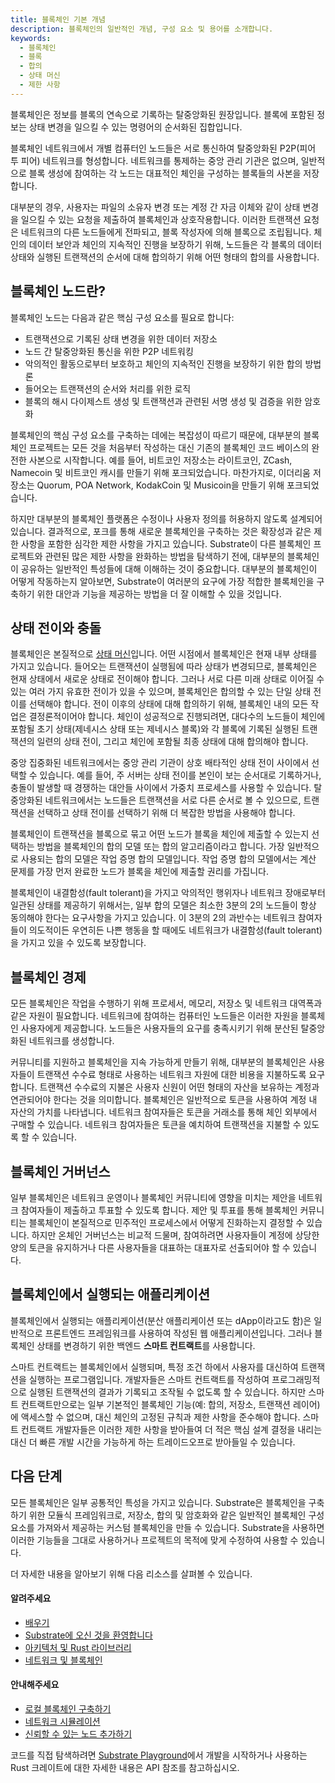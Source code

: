 ```yaml
---
title: 블록체인 기본 개념
description: 블록체인의 일반적인 개념, 구성 요소 및 용어를 소개합니다.
keywords:
  - 블록체인
  - 블록
  - 합의
  - 상태 머신
  - 제한 사항
---
```


블록체인은 정보를 블록의 연속으로 기록하는 탈중앙화된 원장입니다.
블록에 포함된 정보는 상태 변경을 일으킬 수 있는 명령어의 순서화된 집합입니다.

블록체인 네트워크에서 개별 컴퓨터인 노드들은 서로 통신하여 탈중앙화된 P2P(피어 투 피어) 네트워크를 형성합니다.
네트워크를 통제하는 중앙 관리 기관은 없으며, 일반적으로 블록 생성에 참여하는 각 노드는 대표적인 체인을 구성하는 블록들의 사본을 저장합니다.

대부분의 경우, 사용자는 파일의 소유자 변경 또는 계정 간 자금 이체와 같이 상태 변경을 일으킬 수 있는 요청을 제출하여 블록체인과 상호작용합니다.
이러한 트랜잭션 요청은 네트워크의 다른 노드들에게 전파되고, 블록 작성자에 의해 블록으로 조립됩니다.
체인의 데이터 보안과 체인의 지속적인 진행을 보장하기 위해, 노드들은 각 블록의 데이터 상태와 실행된 트랜잭션의 순서에 대해 합의하기 위해 어떤 형태의 합의를 사용합니다.

## 블록체인 노드란?

블록체인 노드는 다음과 같은 핵심 구성 요소를 필요로 합니다:

- 트랜잭션으로 기록된 상태 변경을 위한 데이터 저장소
- 노드 간 탈중앙화된 통신을 위한 P2P 네트워킹
- 악의적인 활동으로부터 보호하고 체인의 지속적인 진행을 보장하기 위한 합의 방법론
- 들어오는 트랜잭션의 순서와 처리를 위한 로직
- 블록의 해시 다이제스트 생성 및 트랜잭션과 관련된 서명 생성 및 검증을 위한 암호화

블록체인의 핵심 구성 요소를 구축하는 데에는 복잡성이 따르기 때문에, 대부분의 블록체인 프로젝트는 모든 것을 처음부터 작성하는 대신 기존의 블록체인 코드 베이스의 완전한 사본으로 시작합니다.
예를 들어, 비트코인 저장소는 라이트코인, ZCash, Namecoin 및 비트코인 캐시를 만들기 위해 포크되었습니다.
마찬가지로, 이더리움 저장소는 Quorum, POA Network, KodakCoin 및 Musicoin을 만들기 위해 포크되었습니다.

하지만 대부분의 블록체인 플랫폼은 수정이나 사용자 정의를 허용하지 않도록 설계되어 있습니다.
결과적으로, 포크를 통해 새로운 블록체인을 구축하는 것은 확장성과 같은 제한 사항을 포함한 심각한 제한 사항을 가지고 있습니다.
Substrate이 다른 블록체인 프로젝트와 관련된 많은 제한 사항을 완화하는 방법을 탐색하기 전에, 대부분의 블록체인이 공유하는 일반적인 특성들에 대해 이해하는 것이 중요합니다.
대부분의 블록체인이 어떻게 작동하는지 알아보면, Substrate이 여러분의 요구에 가장 적합한 블록체인을 구축하기 위한 대안과 기능을 제공하는 방법을 더 잘 이해할 수 있을 것입니다.

## 상태 전이와 충돌

블록체인은 본질적으로 [상태 머신](https://en.wikipedia.org/wiki/Finite-state_machine)입니다.
어떤 시점에서 블록체인은 현재 내부 상태를 가지고 있습니다.
들어오는 트랜잭션이 실행됨에 따라 상태가 변경되므로, 블록체인은 현재 상태에서 새로운 상태로 전이해야 합니다.
그러나 서로 다른 미래 상태로 이어질 수 있는 여러 가지 유효한 전이가 있을 수 있으며, 블록체인은 합의할 수 있는 단일 상태 전이를 선택해야 합니다.
전이 이후의 상태에 대해 합의하기 위해, 블록체인 내의 모든 작업은 결정론적이어야 합니다.
체인이 성공적으로 진행되려면, 대다수의 노드들이 체인에 포함될 초기 상태(제네시스 상태 또는 제네시스 블록)와 각 블록에 기록된 실행된 트랜잭션의 일련의 상태 전이, 그리고 체인에 포함될 최종 상태에 대해 합의해야 합니다.

중앙 집중화된 네트워크에서는 중앙 관리 기관이 상호 배타적인 상태 전이 사이에서 선택할 수 있습니다.
예를 들어, 주 서버는 상태 전이를 본인이 보는 순서대로 기록하거나, 충돌이 발생할 때 경쟁하는 대안들 사이에서 가중치 프로세스를 사용할 수 있습니다.
탈중앙화된 네트워크에서는 노드들은 트랜잭션을 서로 다른 순서로 볼 수 있으므로, 트랜잭션을 선택하고 상태 전이를 선택하기 위해 더 복잡한 방법을 사용해야 합니다.

블록체인이 트랜잭션을 블록으로 묶고 어떤 노드가 블록을 체인에 제출할 수 있는지 선택하는 방법을 블록체인의 합의 모델 또는 합의 알고리즘이라고 합니다.
가장 일반적으로 사용되는 합의 모델은 작업 증명 합의 모델입니다.
작업 증명 합의 모델에서는 계산 문제를 가장 먼저 완료한 노드가 블록을 체인에 제출할 권리를 가집니다.

블록체인이 내결함성(fault tolerant)을 가지고 악의적인 행위자나 네트워크 장애로부터 일관된 상태를 제공하기 위해서는, 일부 합의 모델은 최소한 3분의 2의 노드들이 항상 동의해야 한다는 요구사항을 가지고 있습니다.
이 3분의 2의 과반수는 네트워크 참여자들이 의도적이든 우연히든 나쁜 행동을 할 때에도 네트워크가 내결함성(fault tolerant)을 가지고 있을 수 있도록 보장합니다.

## 블록체인 경제

모든 블록체인은 작업을 수행하기 위해 프로세서, 메모리, 저장소 및 네트워크 대역폭과 같은 자원이 필요합니다.
네트워크에 참여하는 컴퓨터인 노드들은 이러한 자원을 블록체인 사용자에게 제공합니다.
노드들은 사용자들의 요구를 충족시키기 위해 분산된 탈중앙화된 네트워크를 생성합니다.

커뮤니티를 지원하고 블록체인을 지속 가능하게 만들기 위해, 대부분의 블록체인은 사용자들이 트랜잭션 수수료 형태로 사용하는 네트워크 자원에 대한 비용을 지불하도록 요구합니다.
트랜잭션 수수료의 지불은 사용자 신원이 어떤 형태의 자산을 보유하는 계정과 연관되어야 한다는 것을 의미합니다.
블록체인은 일반적으로 토큰을 사용하여 계정 내 자산의 가치를 나타냅니다. 네트워크 참여자들은 토큰을 거래소를 통해 체인 외부에서 구매할 수 있습니다.
네트워크 참여자들은 토큰을 예치하여 트랜잭션을 지불할 수 있도록 할 수 있습니다.

## 블록체인 거버넌스

일부 블록체인은 네트워크 운영이나 블록체인 커뮤니티에 영향을 미치는 제안을 네트워크 참여자들이 제출하고 투표할 수 있도록 합니다.
제안 및 투표를 통해 블록체인 커뮤니티는 블록체인이 본질적으로 민주적인 프로세스에서 어떻게 진화하는지 결정할 수 있습니다.
하지만 온체인 거버넌스는 비교적 드물며, 참여하려면 사용자들이 계정에 상당한 양의 토큰을 유지하거나 다른 사용자들을 대표하는 대표자로 선출되어야 할 수 있습니다.

## 블록체인에서 실행되는 애플리케이션

블록체인에서 실행되는 애플리케이션(분산 애플리케이션 또는 dApp이라고도 함)은 일반적으로 프론트엔드 프레임워크를 사용하여 작성된 웹 애플리케이션입니다. 그러나 블록체인 상태를 변경하기 위한 백엔드 **스마트 컨트랙트**를 사용합니다.

스마트 컨트랙트는 블록체인에서 실행되며, 특정 조건 하에서 사용자를 대신하여 트랜잭션을 실행하는 프로그램입니다.
개발자들은 스마트 컨트랙트를 작성하여 프로그래밍적으로 실행된 트랜잭션의 결과가 기록되고 조작될 수 없도록 할 수 있습니다.
하지만 스마트 컨트랙트만으로는 일부 기본적인 블록체인 기능(예: 합의, 저장소, 트랜잭션 레이어)에 액세스할 수 없으며, 대신 체인의 고정된 규칙과 제한 사항을 준수해야 합니다.
스마트 컨트랙트 개발자들은 이러한 제한 사항을 받아들여 더 적은 핵심 설계 결정을 내리는 대신 더 빠른 개발 시간을 가능하게 하는 트레이드오프로 받아들일 수 있습니다.

## 다음 단계

모든 블록체인은 일부 공통적인 특성을 가지고 있습니다.
Substrate은 블록체인을 구축하기 위한 모듈식 프레임워크로, 저장소, 합의 및 암호화와 같은 일반적인 블록체인 구성 요소를 가져와서 제공하는 커스텀 블록체인을 만들 수 있습니다.
Substrate을 사용하면 이러한 기능들을 그대로 사용하거나 프로젝트의 목적에 맞게 수정하여 사용할 수 있습니다.

더 자세한 내용을 알아보기 위해 다음 리소스를 살펴볼 수 있습니다.

#### 알려주세요

- [배우기](/learn/)
- [Substrate에 오신 것을 환영합니다](/learn/welcome-to-substrate/)
- [아키텍처 및 Rust 라이브러리](/learn/architecture/)
- [네트워크 및 블록체인](/learn/node-and-network-types/)

#### 안내해주세요

- [로컬 블록체인 구축하기](/tutorials/build-a-blockchain/build-local-blockchain/)
- [네트워크 시뮬레이션](/tutorials/build-a-blockchain/simulate-network/)
- [신뢰할 수 있는 노드 추가하기](/tutorials/build-a-blockchain/add-trusted-nodes/)

코드를 직접 탐색하려면 [Substrate Playground](/playground/)에서 개발을 시작하거나 사용하는 Rust 크레이트에 대한 자세한 내용은 API 참조를 참고하십시오.